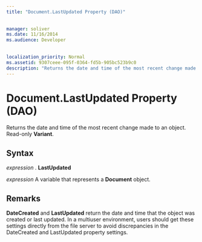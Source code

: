 ```yaml
---
title: "Document.LastUpdated Property (DAO)"
  
  
manager: soliver
ms.date: 11/16/2014
ms.audience: Developer
 
  
localization_priority: Normal
ms.assetid: 9307ceee-095f-0364-fd5b-905bc523b9c0
description: "Returns the date and time of the most recent change made to an object. Read-only Variant ."
---
```


# Document.LastUpdated Property (DAO)

Returns the date and time of the most recent change made to an object. Read-only **Variant**. 
  
## Syntax

 *expression*  . **LastUpdated**
  
 *expression*  A variable that represents a **Document** object. 
  
## Remarks

 **DateCreated** and **LastUpdated** return the date and time that the object was created or last updated. In a multiuser environment, users should get these settings directly from the file server to avoid discrepancies in the DateCreated and LastUpdated property settings. 
  

